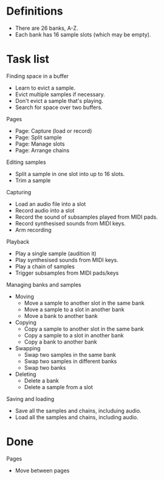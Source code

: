 # Definitions

- There are 26 banks, A-Z.
- Each bank has 16 sample slots (which may be empty).

# Task list

Finding space in a buffer
- Learn to evict a sample.
- Evict multiple samples if necessary.
- Don't evict a sample that's playing.
- Search for space over two buffers.

Pages
- Page: Capture (load or record)
- Page: Split sample
- Page: Manage slots
- Page: Arrange chains

Editing samples
- Split a sample in one slot into up to 16 slots.
- Trim a sample

Capturing
- Load an audio file into a slot
- Record audio into a slot
- Record the sound of subsamples played from MIDI pads.
- Record synthesised sounds from MIDI keys.
- Arm recording

Playback
- Play a single sample (audition it)
- Play synthesised sounds from MIDI keys.
- Play a chain of samples
- Trigger subsamples from MIDI pads/keys

Managing banks and samples
- Moving
    - Move a sample to another slot in the same bank
    - Move a sample to a slot in another bank
    - Move a bank to another bank
- Copying
    - Copy a sample to another slot in the same bank
    - Copy a sample to a slot in another bank
    - Copy a bank to another bank
- Swapping
    - Swap two samples in the same bank
    - Swap two samples in different banks
    - Swap two banks
- Deleting
    - Delete a bank
    - Delete a sample from a slot

Saving and loading
- Save all the samples and chains, includuing audio.
- Load all the samples and chains, including audio.

# Done

Pages
- Move between pages
